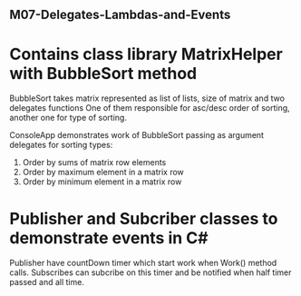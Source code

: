 ## M07-Delegates-Lambdas-and-Events
# Contains class library MatrixHelper with BubbleSort method 
BubbleSort takes matrix represented as list of lists<int>, size of matrix and two delegates functions
One of them responsible for asc/desc order of sorting, another one for type of sorting.

ConsoleApp demonstrates work of BubbleSort passing as argument delegates for sorting types:
1. Order by sums of matrix row elements
2. Order by maximum element in a matrix row
3. Order by minimum element in a matrix row

# Publisher and Subcriber classes to demonstrate events in C#
Publisher have countDown timer which start work when Work() method calls.
Subscribes can subcribe on this timer and be notified when half timer passed and all time.